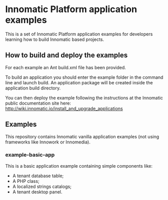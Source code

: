 # Innomatic Platform application examples

This is a set of Innomatic Platform application examples for developers learning how to build Innomatic based projects.

## How to build and deploy the examples

For each example an Ant build.xml file has been provided.

To build an application you should enter the example folder in the command line and launch build. An application package will be created inside the application build directory.

You can then deploy the example following the instructions at the Innomatic public documentation site here: http://wiki.innomatic.io/install_and_upgrade_applications

## Examples

This repository contains Innomatic vanilla application examples (not using frameworks like Innowork or Innomedia).

### example-basic-app

This is a basic application example containing simple components like:

- A tenant database table;
- A PHP class;
- A localized strings catalogs;
- A tenant desktop panel.